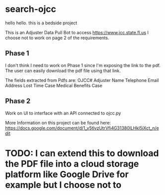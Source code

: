 # search-ojcc
hello hello. this is a bedside project

This is an Adjuster Data Pull Bot to access https://www.jcc.state.fl.us
I choose not to work on page 2 of the requirements.


## Phase 1
I don't think I need to work on Phase 1 since I'm exposing the link to the pdf. The user can easily download the pdf file using that link.

The fields extracted from Pdfs are:
OJCC#
Adjuster Name
Telephone
Email Address
Lost Time Case
Medical Benefits Case


## Phase 2
Work on UI to interface with an API connected to ojcc.py


More Information on this project can be found here:
https://docs.google.com/document/d/1_v5tlvzUtrVfi4G31380lLHkl5jXct_n/edit


# TODO: I can extend this to download the PDF file into a cloud storage platform like Google Drive for example but I choose not to
